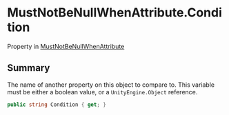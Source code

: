 # MustNotBeNullWhenAttribute.Condition

Property in [MustNotBeNullWhenAttribute](/docs/api/csharp/yarn.unity.mustnotbenullwhenattribute.md)

## Summary


The name of another property on this object to compare to. This
variable must be either a boolean value, or a  <code>UnityEngine.Object</code>  reference.


```csharp
public string Condition { get; }
```

